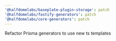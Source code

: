 ```yaml
---
'@halfdomelabs/baseplate-plugin-storage': patch
'@halfdomelabs/fastify-generators': patch
'@halfdomelabs/core-generators': patch
---
```


Refactor Prisma generators to use new ts templates
